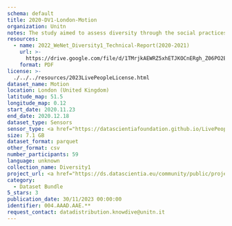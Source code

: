 ```yaml
---
schema: default
title: 2020-DV1-London-Motion
organization: Unitn
notes: The study aimed to assess diversity through the social practices and daily behaviors of university students from eight different countries. The research was carried out in two phases. Initially, a large sample of students from Denmark, Italy, Mongolia, Paraguay, the United Kingdom, China, Mexico, and India, completed a survey on their social practices, as well as their socio-demographic, cultural, and psychological elements. In the second phase, a sub-sample of the respondents engaged in a four-week data collection by using an innovative smartphone application called iLog. This app collected data from thirty-four smartphone sensors around the clock, allowing for an in-depth investigation into the diversity and daily routines of university students across countries, both synchronically and diachronically.
resources:
  - name: 2022_WeNet_Diversity1_Technical-Report(2020-2021)
    url: >-
      https://drive.google.com/file/d/1TMrjkAEWRZ5xhETJKOCnERgh_Z06PO2E/view?usp=drive_link
    format: PDF
license: >-
  ./../../resources/2023LivePeopleLicense.html
dataset_name: Motion
location: London (United Kingdom)
latitude_map: 51.5
longitude_map: 0.12
start_date: 2020.11.23
end_date: 2020.12.18
dataset_type: Sensors
sensor_type: <a href="https://datascientiafoundation.github.io/LivePeople/datasets/2020-DV1-London-Accelerometer%20Event/">accelerometer</a>, <a href="https://datascientiafoundation.github.io/LivePeople/datasets/2020-DV1-London-Activities%20Per%20Label/">activities per label</a>,<a href="https://datascientiafoundation.github.io/LivePeople/datasets/2020-DV1-London-Activities%20Per%20Time/"> activities per time </a>, <a href="https://datascientiafoundation.github.io/LivePeople/datasets/2020-DV1-London-Step%20Counter%20Event/">step counter</a>,  <a href="https://datascientiafoundation.github.io/LivePeople/datasets/2020-DV1-London-Step%20Detector%20Event/">step detector</a> 
size: 7.1 GB
dataset_format: parquet
other_format: csv
number_participants: 59
language: unknown
collection_name: Diversity1
project_url: <a href="https://ds.datascientia.eu/community/public/projects/ff8fb8d9-ecfd-4c39-bc09-c80eb4d90403">https://ds.datascientia.eu/community/public/projects/ff8fb8d9-ecfd-4c39-bc09-c80eb4d90403</a>
category:
  - Dataset Bundle
5_stars: 3
publication_date: 30/11/2023 00:00:00
identifier: 004.AAAD.AAE.**
request_contact: datadistribution.knowdive@unitn.it
---
```

